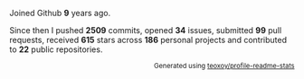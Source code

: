 Joined Github **9** years ago.

Since then I pushed **2509** commits, opened **34** issues, submitted **99** pull requests, received **615** stars across **186** personal projects and contributed to **22** public repositories.

<p align="right"><sub>Generated using <a href="https://github.com/marketplace/actions/profile-readme-stats">teoxoy/profile-readme-stats</a></sub></p>
